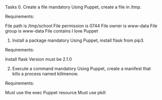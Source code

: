 Tasks
0. Create a file
mandatory
Using Puppet, create a file in /tmp.

Requirements:

File path is /tmp/school
File permission is 0744
File owner is www-data
File group is www-data
File contains I love Puppet


1. Install a package
mandatory
Using Puppet, install flask from pip3.

Requirements:

Install flask
Version must be 2.1.0


2. Execute a command
mandatory
Using Puppet, create a manifest that kills a process named killmenow.

Requirements:

Must use the exec Puppet resource
Must use pkill
